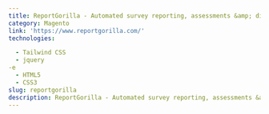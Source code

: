 ```yaml
---
title: ReportGorilla - Automated survey reporting, assessments &amp; diagnostics from SurveyMonkey, Typeform and SmartSurvey surveys
category: Magento
link: 'https://www.reportgorilla.com/'
technologies:

  - Tailwind CSS
  - jquery
-e 
  - HTML5
  - CSS3
slug: reportgorilla
description: ReportGorilla - Automated survey reporting, assessments &amp; diagnostics from SurveyMonkey, Typeform, SurveyGizmo and SmartSurvey surveys
---
```

